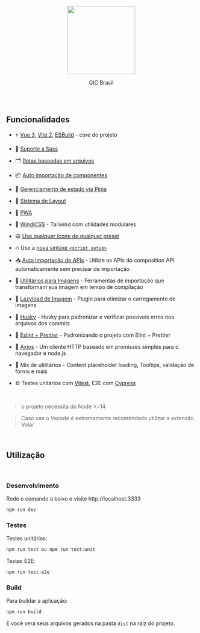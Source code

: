 <p align="center">
  <img 
    width="180"
    src="https://www.gicbrasil.com/img/logo.png"
  />
</p>

<p align="center">
  GIC Brasil
</p>

<br>
<br>

## Funcionalidades

- ⚡️ [Vue 3](https://github.com/vuejs/vue-next), [Vite 2](https://github.com/vitejs/vite), [ESBuild](https://github.com/evanw/esbuild) - core do projeto

- 💎 [Suporte a Sass](https://vitejs.dev/guide/features.html#css-pre-processors)

- 🗂 [Rotas baseadas em arquivos](./src/pages)

- 📦 [Auto importação de componentes](./src/components)

- 🍍 [Gerenciamento de estado via Pinia](https://pinia.esm.dev/)

- 📑 [Sistema de Layout](./src/layouts)

- 📲 [PWA](https://github.com/antfu/vite-plugin-pwa)

- 🎨 [WindiCSS](https://windicss.org/) - Tailwind com utilidades modulares

- 😃 [Use qualquer ícone de qualquer preset](https://github.com/antfu/unocss/tree/main/packages/preset-icons)

- 🔥 Use a [nova sintaxe `<script setup>`](https://github.com/vuejs/rfcs/pull/227)

- 📥 [Auto importação de APIs](https://github.com/antfu/unplugin-auto-import) - Utilize as APIs do composition API automaticamente sem precisar de importação

- 🎇 [Utilitários para Imagens](https://github.com/JonasKruckenberg/imagetools) - Ferramentas de importação que transformam sua imagem em tempo de compilação

- 🗾 [Lazyload de Imagem](https://github.com/murongg/vue3-lazyload) - Plugin para otimizar o carregamento de imagens

- 🐶 [Husky](https://github.com/typicode/husky) - Husky para padronizar e verificar possiveis erros nos arquivos dos commits

- 🚀 [Eslint + Prettier](https://eslint.org/) - Padronizando o projeto com Elint + Prettier

- 📡 [Axios](https://axios-http.com/) - Um cliente HTTP baseado em promisses simples para o navegador e node.js

- 🍭 Mix de utilitários - Content placeholder loading, Tooltips, validação de forms e mais

- ⚙️ Testes unitários com [Vitest](https://vitest.dev/), E2E com [Cypress](https://www.cypress.io/)

<br>

> o projeto necessita do Node >=14

> Caso use o Vscode é extramamente recomendado utilizar a extensão Volar

<br>

## Utilização

<br>

### Desenvolvimento

Rode o comando a baixo e visite http://localhost:3333

```bash
npm run dev
```

### Testes

Testes unitários:

```bash
npm run test ou npm run test:unit
```

Testes E2E:

```bash
npm run test:e2e
```

### Build

Para buildar a aplicação:

```bash
npm run build
```

E você verá seus arquivos gerados na pasta `dist` na raiz do projeto.

<br>
